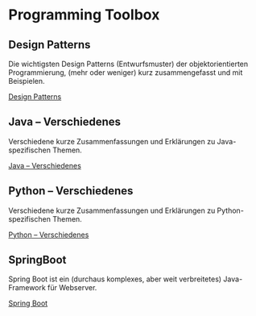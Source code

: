 # Programming Toolbox

## Design Patterns

Die wichtigsten Design Patterns (Entwurfsmuster) der objektorientierten Programmierung, (mehr oder weniger) kurz zusammengefasst und mit Beispielen.

[Design Patterns](dp/)



## Java – Verschiedenes

Verschiedene kurze Zusammenfassungen und Erklärungen zu Java-spezifischen Themen.

[Java – Verschiedenes](java/)



## Python – Verschiedenes

Verschiedene kurze Zusammenfassungen und Erklärungen zu Python-spezifischen Themen.

[Python – Verschiedenes](python/)



## SpringBoot

Spring Boot ist ein (durchaus komplexes, aber weit verbreitetes) Java-Framework für Webserver.

[Spring Boot](springboot/)